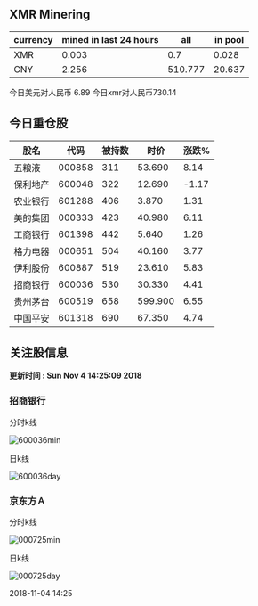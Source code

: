 ## XMR Minering

|currency|mined in last 24 hours|all|in pool|
|---|---|---|---|
|XMR|0.003|0.7|0.028|
|CNY|2.256|510.777|20.637|

今日美元对人民币 6.89	今日xmr对人民币730.14


## 今日重仓股 

|股名|代码|被持数|时价|涨跌%|
|---|---|---|---|---|
|五粮液|000858|311|53.690|8.14|
|保利地产|600048|322|12.690|-1.17|
|农业银行|601288|406|3.870|1.31|
|美的集团|000333|423|40.980|6.11|
|工商银行|601398|442|5.640|1.26|
|格力电器|000651|504|40.160|3.77|
|伊利股份|600887|519|23.610|5.83|
|招商银行|600036|530|30.330|4.41|
|贵州茅台|600519|658|599.900|6.55|
|中国平安|601318|690|67.350|4.74|

## 关注股信息
**更新时间 : Sun Nov  4 14:25:09 2018**
### 招商银行 
分时k线

![600036min](http://image.sinajs.cn/newchart/min/n/sh600036.gif)

日k线

![600036day](http://image.sinajs.cn/newchart/daily/n/sh600036.gif)

### 京东方Ａ 
分时k线

![000725min](http://image.sinajs.cn/newchart/min/n/sz000725.gif)

日k线

![000725day](http://image.sinajs.cn/newchart/daily/n/sz000725.gif)

2018-11-04 14:25